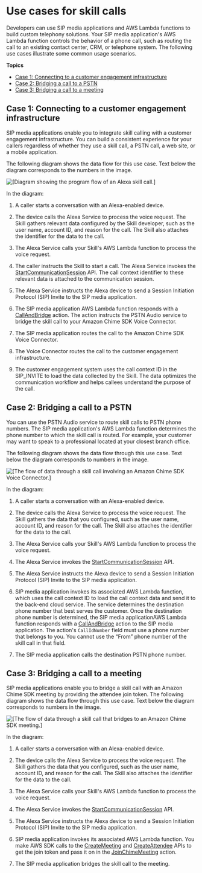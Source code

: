 # Use cases for skill calls<a name="alexa-use-cases"></a>

Developers can use SIP media applications and AWS Lambda functions to build custom telephony solutions\. Your SIP media application's AWS Lambda function controls the behavior of a phone call, such as routing the call to an existing contact center, CRM, or telephone system\. The following use cases illustrate some common usage scenarios\.

**Topics**
+ [Case 1: Connecting to a customer engagement infrastructure](#skill-case-1)
+ [Case 2: Bridging a call to a PSTN](#alexa-case-2)
+ [Case 3: Bridging a call to a meeting](#alexa-case-3)

## Case 1: Connecting to a customer engagement infrastructure<a name="skill-case-1"></a>

SIP media applications enable you to integrate skill calling with a customer engagement infrastructure\. You can build a consistent experience for your callers regardless of whether they use a skill call, a PSTN call, a web site, or a mobile application\.

The following diagram shows the data flow for this use case\. Text below the diagram corresponds to the numbers in the image\.

 ![\[Diagram showing the program flow of an Alexa skill call.\]](http://docs.aws.amazon.com/chime-sdk/latest/dg/images/alexa-call-customer-engagement.png) 

In the diagram:

1. A caller starts a conversation with an Alexa\-enabled device\.

1. The device calls the Alexa Service to process the voice request\. The Skill gathers relevant data configured by the Skill developer, such as the user name, account ID, and reason for the call\. The Skill also attaches the identifier for the data to the call\.

1. The Alexa Service calls your Skill's AWS Lambda function to process the voice request\. 

1. The caller instructs the Skill to start a call\. The Alexa Service invokes the [StartCommunicationSession](communication-session-reference.md#start-communication-session) API\. The call context identifier to these relevant data is attached to the communication session\.

1. The Alexa Service instructs the Alexa device to send a Session Initiation Protocol \(SIP\) Invite to the SIP media application\. 

1. The SIP media application AWS Lambda function responds with a [CallAndBridge](call-and-bridge.md) action\. The action instructs the PSTN Audio service to bridge the skill call to your Amazon Chime SDK Voice Connector\.

1. The SIP media application routes the call to the Amazon Chime SDK Voice Connector\. 

1. The Voice Connector routes the call to the customer engagement infrastructure\.

1. The customer engagement system uses the call context ID in the SIP\_INVITE to load the data collected by the Skill\. The data optimizes the communication workflow and helps callees understand the purpose of the call\.

## Case 2: Bridging a call to a PSTN<a name="alexa-case-2"></a>

You can use the PSTN Audio service to route skill calls to PSTN phone numbers\. The SIP media application's AWS Lambda function determines the phone number to which the skill call is routed\. For example, your customer may want to speak to a professional located at your closest branch office\.

The following diagram shows the data flow through this use case\. Text below the diagram corresponds to numbers in the image\.

![\[The flow of data through a skill call involving an Amazon Chime SDK Voice Connector.\]](http://docs.aws.amazon.com/chime-sdk/latest/dg/images/alexa-call-pstn.png)

In the diagram:

1. A caller starts a conversation with an Alexa\-enabled device\.

1. The device calls the Alexa Service to process the voice request\. The Skill gathers the data that you configured, such as the user name, account ID, and reason for the call\. The Skill also attaches the identifier for the data to the call\.

1. The Alexa Service calls your Skill's AWS Lambda function to process the voice request\.

1. The Alexa Service invokes the [StartCommunicationSession](communication-session-reference.md#start-communication-session) API\.

1. The Alexa Service instructs the Alexa device to send a Session Initiation Protocol \(SIP\) Invite to the SIP media application\. 

1. SIP media application invokes its associated AWS Lambda function, which uses the call context ID to load the call context data and send it to the back\-end cloud service\. The service determines the destination phone number that best serves the customer\. Once the destination phone number is determined, the SIP media applicationAWS Lambda function responds with a [CallAndBridge](call-and-bridge.md) action to the SIP media application\. The action's `CallIdNumber` field must use a phone number that belongs to you\. You cannot use the “From” phone number of the skill call in that field\.

1. The SIP media application calls the destination PSTN phone number\.

## Case 3: Bridging a call to a meeting<a name="alexa-case-3"></a>

SIP media applications enable you to bridge a skill call with an Amazon Chime SDK meeting by providing the attendee join token\. The following diagram shows the data flow through this use case\. Text below the diagram corresponds to numbers in the image\.

![\[The flow of data through a skill call that bridges to an Amazon Chime SDK meeting.\]](http://docs.aws.amazon.com/chime-sdk/latest/dg/images/alexa-bridge-to-meeting.png)

In the diagram:

1. A caller starts a conversation with an Alexa\-enabled device\.

1. The device calls the Alexa Service to process the voice request\. The Skill gathers the data that you configured, such as the user name, account ID, and reason for the call\. The Skill also attaches the identifier for the data to the call\.

1. The Alexa Service calls your Skill's AWS Lambda function to process the voice request\.

1. The Alexa Service invokes the [StartCommunicationSession](communication-session-reference.md#start-communication-session) API\.

1. The Alexa Service instructs the Alexa device to send a Session Initiation Protocol \(SIP\) Invite to the SIP media application\.

1. SIP media application invokes its associated AWS Lambda function\. You make AWS SDK calls to the [CreateMeeting](https://docs.aws.amazon.com/chime-sdk/latest/APIReference/API_CreateMeeting.html) and [CreateAttendee](https://docs.aws.amazon.com/chime-sdk/latest/APIReference/API_CreateAttendee.html) APIs to get the join token and pass it on in the [JoinChimeMeeting](https://docs.aws.amazon.com/chime-sdk/latest/dg/join-chime-meeting.html) action\.

1. The SIP media application bridges the skill call to the meeting\.
